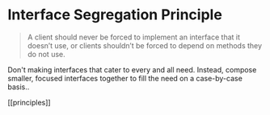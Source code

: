 # Interface Segregation Principle

> A client should never be forced to implement an interface that it doesn’t use, or clients shouldn’t be forced to depend on methods they do not use.

Don't making interfaces that cater to every and all need. Instead, compose smaller, focused interfaces together to fill the need on a case-by-case basis..

[[principles]]